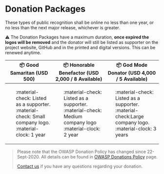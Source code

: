 # Donation Packages

These types of public recognition shall be online no less than one year, or no less than the next major release, whichever is greater.

:warning: The Donation Packages have a maximum duration, **once expired the logos will be removed** and the donator will still be listed as supporter on the project website, GitHub and in the printed and digital versions. This can be renewed anytime.

<center>

| :package: Good Samaritan (USD 500) | :package: Honorable Benefactor (USD 2,000 / 8 Available) | :package: God Mode Donator (USD 4,000 / 5 Available) |
|---|---|---|
|<ul style="list-style: none"><li>:material-check: Listed as a supporter.</li><li>:material-check: Small company logo.</li><li>:material-clock: 1 year</li></ul>|<ul style="list-style: none"><li>:material-check: Listed as a supporter.</li><li>:material-check: Medium company logo</li><li>:material-clock: 2 year</li></ul>|<ul style="list-style: none"><li>:material-check: Listed as a supporter.</li><li>:material-check:Large company logo.</li><li>:material-clock: 3 years</li></ul>|

</center>

> Please note that the OWASP Donation Policy has changed since 22-Sept-2020. All details can be found in [OWASP Donations Policy](https://owasp.org/www-policy/operational/donations) page.
> 
> [Contact us](../contact.md) if you have any questions regarding your donation.
